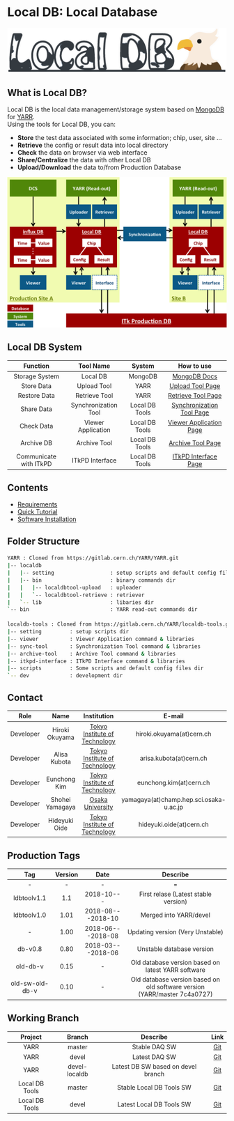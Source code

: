 # Local DB: Local Database

![Local DB](images/logo.png)

## What is Local DB?
Local DB is the local data management/storage system based on [MongoDB](https://docs.mongodb.com/) for [YARR](https://gitlab.cern.ch/YARR).<br>
Using the tools for Local DB, you can:

- **Store** the test data associated with some information; chip, user, site ...
- **Retrieve** the config or result data into local directory
- **Check** the data on browser via web interface
- **Share/Centralize** the data with other Local DB
- **Upload/Download** the data to/from Production Database

![Local DB System Overview](images/overview.png)

## Local DB System

|Function              |Tool Name           |System        |How to use                               |
|:--------------------:|:------------------:|:------------:|:---------------------------------------:|
|Storage System        |Local DB            |MongoDB       |[MongoDB Docs](https://docs.mongodb.com/)|
|Store Data            |Upload Tool         |YARR          |[Upload Tool Page](upload.md)            |
|Restore Data          |Retrieve Tool       |YARR          |[Retrieve Tool Page](retrieve.md)        |
|Share Data            |Synchronization Tool|Local DB Tools|[Synchronization Tool Page](sync.md)     |
|Check Data            |Viewer Application  |Local DB Tools|[Viewer Application Page](viewer.md)     |
|Archive DB            |Archive Tool        |Local DB Tools|[Archive Tool Page](archive.md)          |
|Communicate with ITkPD|ITkPD Interface     |Local DB Tools|[ITkPD Interface Page](itkpd.md)         |

## Contents
* [Requirements](requirements.md)
* [Quick Tutorial](tutorial.md)
* [Software Installation](install.md)

## Folder Structure
```bash
YARR : Cloned from https://gitlab.cern.ch/YARR/YARR.git
|-- localdb
|   |-- setting                  : setup scripts and default config files dir
|   |-- bin                      : binary commands dir
|   |   |-- localdbtool-upload   : uploader
|   |   `-- localdbtool-retrieve : retriever
|   `-- lib                      : libaries dir
`-- bin                          : YARR read-out commands dir

localdb-tools : Cloned from https://gitlab.cern.ch/YARR/localdb-tools.git
|-- setting         : setup scripts dir
|-- viewer          : Viewer Application command & libraries
|-- sync-tool       : Synchronization Tool command & libraries
|-- archive-tool    : Archive Tool command & libraries
|-- itkpd-interface : ITkPD Interface command & libraries
|-- scripts         : Some scripts and default config files dir
`-- dev             : development dir
```

## Contact
|Role     |Name           |Institution                                                                        |E-mail                                 |
|:-------:|:-------------:|:---------------------------------------------------------------------------------:|:-------------------------------------:|
|Developer|Hiroki Okuyama |[Tokyo Institute of Technology](http://www-hep.phys.titech.ac.jp/jlab/index_e.html)|hiroki.okuyama(at)cern.ch              |
|Developer|Alisa Kubota   |[Tokyo Institute of Technology](http://www-hep.phys.titech.ac.jp/jlab/index_e.html)|arisa.kubota(at)cern.ch                |
|Developer|Eunchong Kim   |[Tokyo Institute of Technology](http://www-hep.phys.titech.ac.jp/jlab/index_e.html)|eunchong.kim(at)cern.ch                |
|Developer|Shohei Yamagaya|[Osaka University](http://osksn2.hep.sci.osaka-u.ac.jp/member.html)                |yamagaya(at)champ.hep.sci.osaka-u.ac.jp|
|Developer|Hideyuki Oide  |[Tokyo Institute of Technology](http://www-hep.phys.titech.ac.jp/jlab/index_e.html)|hideyuki.oide(at)cern.ch               |

## Production Tags

|Tag            |Version|Date             |Describe                                                                 |
|:-------------:|:-----:|:---------------:|:-----------------------------------------------------------------------:|
|-              |-      |-                |=                                                                        |
|ldbtoolv1.1    |1.1    |2018-10---       |First relase (Latest stable version)                                     |
|ldbtoolv1.0    |1.01   |2018-08---2018-10|Merged into YARR/devel                                                   |
|-              |1.00   |2018-06---2018-08|Updating version (Very Unstable)                                         |
|db-v0.8        |0.80   |2018-03---2018-06|Unstable database version                                                |
|old-db-v       |0.15   |-                |Old database version based on latest YARR software                       |
|old-sw-old-db-v|0.10   |-                |Old database version based on old software version (YARR/master 7c4a0727)|

## Working Branch
|Project       |Branch       |Describe                          |Link                                                        |
|:------------:|:-----------:|:--------------------------------:|:----------------------------------------------------------:|
|YARR          |master       |Stable DAQ SW                     |[Git](https://gitlab.cern.ch/YARR/YARR/tree/master)         |
|YARR          |devel        |Latest DAQ SW                     |[Git](https://gitlab.cern.ch/YARR/YARR/tree/devel)          |
|YARR          |devel-localdb|Latest DB SW based on devel branch|[Git](https://gitlab.cern.ch/YARR/YARR/tree/devel-localdb)  |
|Local DB Tools|master       |Stable Local DB Tools SW          |[Git](https://gitlab.cern.ch/YARR/localdb-tools/tree/master)|
|Local DB Tools|devel        |Latest Local DB Tools SW          |[Git](https://gitlab.cern.ch/YARR/localdb-tools/tree/devel) |
